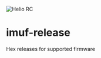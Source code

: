![Helio RC](https://raw.githubusercontent.com/heliorc/imuf-release/master/gh_logo.png)
# imuf-release
Hex releases for supported firmware
